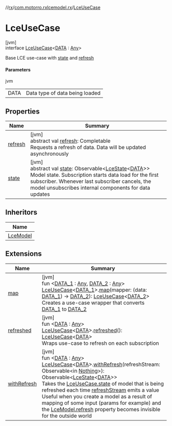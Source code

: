 //[rx](../../../index.md)/[com.motorro.rxlcemodel.rx](../index.md)/[LceUseCase](index.md)

# LceUseCase

[jvm]\
interface [LceUseCase](index.md)&lt;[DATA](index.md) : [Any](https://kotlinlang.org/api/latest/jvm/stdlib/kotlin/-any/index.html)&gt;

Base LCE use-case with [state](state.md) and [refresh](refresh.md)

#### Parameters

jvm

| | |
|---|---|
| DATA | Data type of data being loaded |

## Properties

| Name | Summary |
|---|---|
| [refresh](refresh.md) | [jvm]<br>abstract val [refresh](refresh.md): Completable<br>Requests a refresh of data. Data will be updated asynchronously |
| [state](state.md) | [jvm]<br>abstract val [state](state.md): Observable&lt;[LceState](../../../../lce/lce/com.motorro.rxlcemodel.lce/-lce-state/index.md)&lt;[DATA](index.md)&gt;&gt;<br>Model state. Subscription starts data load for the first subscriber. Whenever last subscriber cancels, the model unsubscribes internal components for data updates |

## Inheritors

| Name |
|---|
| [LceModel](../-lce-model/index.md) |

## Extensions

| Name | Summary |
|---|---|
| [map](../map.md) | [jvm]<br>fun &lt;[DATA_1](../map.md) : [Any](https://kotlinlang.org/api/latest/jvm/stdlib/kotlin/-any/index.html), [DATA_2](../map.md) : [Any](https://kotlinlang.org/api/latest/jvm/stdlib/kotlin/-any/index.html)&gt; [LceUseCase](index.md)&lt;[DATA_1](../map.md)&gt;.[map](../map.md)(mapper: (data: [DATA_1](../map.md)) -&gt; [DATA_2](../map.md)): [LceUseCase](index.md)&lt;[DATA_2](../map.md)&gt;<br>Creates a use-case wrapper that converts [DATA_1](../map.md) to [DATA_2](../map.md) |
| [refreshed](../refreshed.md) | [jvm]<br>fun &lt;[DATA](../refreshed.md) : [Any](https://kotlinlang.org/api/latest/jvm/stdlib/kotlin/-any/index.html)&gt; [LceUseCase](index.md)&lt;[DATA](../refreshed.md)&gt;.[refreshed](../refreshed.md)(): [LceUseCase](index.md)&lt;[DATA](../refreshed.md)&gt;<br>Wraps use-case to refresh on each subscription |
| [withRefresh](../with-refresh.md) | [jvm]<br>fun &lt;[DATA](../with-refresh.md) : [Any](https://kotlinlang.org/api/latest/jvm/stdlib/kotlin/-any/index.html)&gt; [LceUseCase](index.md)&lt;[DATA](../with-refresh.md)&gt;.[withRefresh](../with-refresh.md)(refreshStream: Observable&lt;in [Nothing](https://kotlinlang.org/api/latest/jvm/stdlib/kotlin/-nothing/index.html)&gt;): Observable&lt;[LceState](../../../../lce/lce/com.motorro.rxlcemodel.lce/-lce-state/index.md)&lt;[DATA](../with-refresh.md)&gt;&gt;<br>Takes the [LceUseCase.state](state.md) of model that is being refreshed each time [refreshStream](../with-refresh.md) emits a value Useful when you create a model as a result of mapping of some input (params for example) and the [LceModel.refresh](../../../../rx/com.motorro.rxlcemodel.rx/-lce-model/refresh.md) property becomes invisible for the outside world |
